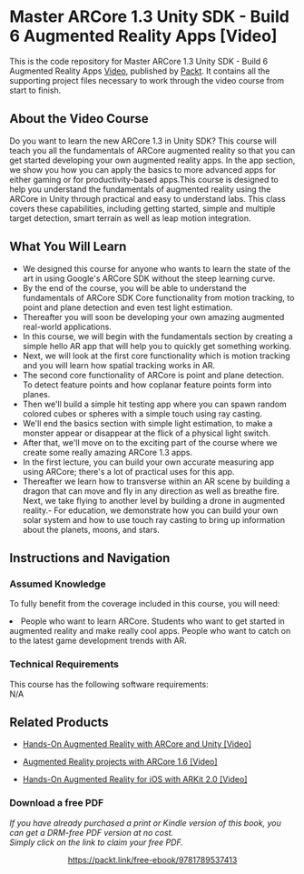 


# Master ARCore 1.3 Unity SDK - Build 6 Augmented Reality Apps [Video]
This is the code repository for Master ARCore 1.3 Unity SDK - Build 6 Augmented Reality Apps [Video](https://www.packtpub.com/application-development/master-arcore-12-unity-sdk-build-6-augmented-reality-apps-video), published by [Packt](https://www.packtpub.com/?utm_source=github). It contains all the supporting project files necessary to work through the video course from start to finish.
## About the Video Course
Do you want to learn the new ARCore 1.3 in Unity SDK? This course will teach you all the fundamentals of ARCore augmented reality so that you can get started developing your own augmented reality apps. In the app section, we show you how you can apply the basics to more advanced apps for either gaming or for productivity-based apps.This course is designed to help you understand the fundamentals of augmented reality using the ARCore in Unity through practical and easy to understand labs. This class covers these capabilities, including getting started, simple and multiple target detection, smart terrain as well as leap motion integration.



<H2>What You Will Learn</H2>
<DIV class=book-info-will-learn-text>
<UL>
<li>We designed this course for anyone who wants to learn the state of the art in using Google's ARCore SDK without the steep learning curve. </li>
<li>By the end of the course, you will be able to understand the fundamentals of ARCore SDK Core functionality from motion tracking, to point and plane detection and even test light estimation. </li>
<li>Thereafter you will soon be developing your own amazing augmented real-world applications. </li>
<li>In this course, we will begin with the fundamentals section by creating a simple hello AR app that will help you to quickly get something working. </li>
<li>Next, we will look at the first core functionality which is motion tracking and you will learn how spatial tracking works in AR.</li>
<li>The second core functionality of ARCore is point and plane detection. To detect feature points and how coplanar feature points form into planes.</li>
<li>Then we'll build a simple hit testing app where you can spawn random colored cubes or spheres with a simple touch using ray casting.</li>
<li>We'll end the basics section with simple light estimation, to make a monster appear or disappear at the flick of a physical light switch.</li>
<li>After that, we'll move on to the exciting part of the course where we create some really amazing ARCore 1.3 apps. </li>
<li>In the first lecture, you can build your own accurate measuring app using ARCore; there's a lot of practical uses for this app.</li>
<li>Thereafter we learn how to transverse within an AR scene by building a dragon that can move and fly in any direction as well as breathe fire. Next, we take flying to another level by building a drone in augmented reality.- For education, we demonstrate how you can build your own solar system and how to use touch ray casting to bring up information about the planets, moons, and stars.</li>
</UL></DIV>

## Instructions and Navigation
### Assumed Knowledge
To fully benefit from the coverage included in this course, you will need:<br/>
<DIV class=book-info-will-learn-text>
<LI> People who want to learn ARCore. Students who want to get started in augmented reality and make really cool apps. People who want to catch on to the latest game development trends with AR.	</li>
<DIV>

### Technical Requirements
This course has the following software requirements:<br/>
N/A

## Related Products
* [Hands-On Augmented Reality with ARCore and Unity [Video]
](https://www.packtpub.com/application-development/hands-augmented-reality-arcore-and-unity-video)

* [Augmented Reality projects with ARCore 1.6 [Video]
]( https://www.packtpub.com/application-development/augmented-reality-projects-arcore-16-video)

* [Hands-On Augmented Reality for iOS with ARKit 2.0 [Video]
]( https://www.packtpub.com/application-development/hands-augmented-reality-ios-arkit-20-video)

### Download a free PDF

 <i>If you have already purchased a print or Kindle version of this book, you can get a DRM-free PDF version at no cost.<br>Simply click on the link to claim your free PDF.</i>
<p align="center"> <a href="https://packt.link/free-ebook/9781789537413">https://packt.link/free-ebook/9781789537413 </a> </p>